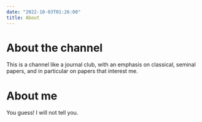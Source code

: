 ```yaml
---
date: "2022-10-03T01:26:00"
title: About
---
```


# About the channel
This is a channel like a journal club, with an emphasis on classical, seminal papers, and in particular on papers that interest me.

# About me
You guess! I will not tell you.